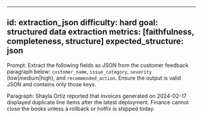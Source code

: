 ---
id: extraction_json
difficulty: hard
goal: structured data extraction
metrics: [faithfulness, completeness, structure]
expected_structure: json
-----------------------------------------------

Prompt:
Extract the following fields as JSON from the customer feedback paragraph below: `customer_name`, `issue_category`, `severity` (low|medium|high), and `recommended_action`. Ensure the output is valid JSON and contains only those keys.

Paragraph:
Shayla Ortiz reported that invoices generated on 2024-02-17 displayed duplicate line items after the latest deployment. Finance cannot close the books unless a rollback or hotfix is shipped today.

